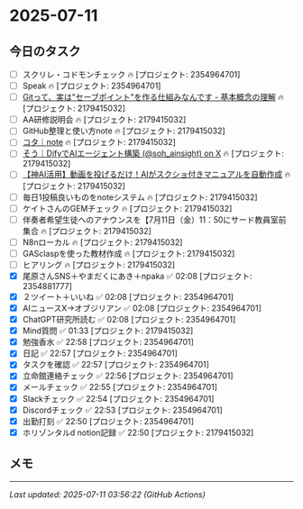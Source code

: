# 2025-07-11

## 今日のタスク

- [ ] スクリレ・コドモンチェック 🔥 [プロジェクト: 2354964701]
- [ ] Speak 🔥 [プロジェクト: 2354964701]
- [ ] [Gitって、実は"セーブポイント"を作る仕組みなんです - 基本概念の理解](https://zenn.dev/akira_papa/books/dae1990670168d/viewer/add93c) 🔥 [プロジェクト: 2179415032]
- [ ] AA研修説明会 🔥 [プロジェクト: 2179415032]
- [ ] GitHub整理と使い方note 🔥 [プロジェクト: 2179415032]
- [ ] [コタ｜note](https://note.com/nyattoh) 🔥 [プロジェクト: 2179415032]
- [ ] [そう｜DifyでAIエージェント構築 (@soh_ainsight) on X](https://x.com/soh_ainsight/status/1940913455315513745) 🔥 [プロジェクト: 2179415032]
- [ ] [【神AI活用】動画を投げるだけ！AIがスクショ付きマニュアルを自動作成](https://www.youtube.com/watch?v=DpT4iFjCeqY) 🔥 [プロジェクト: 2179415032]
- [ ] 毎日1投稿良いものをnoteシステム 🔥 [プロジェクト: 2179415032]
- [ ] ケイトさんのGEMチェック 🔥 [プロジェクト: 2179415032]
- [ ] 伴奏者希望生徒へのアナウンスを【7月11日（金）11：50にサード教員室前集合 🔥 [プロジェクト: 2179415032]
- [ ] N8nローカル 🔥 [プロジェクト: 2179415032]
- [ ] GASclaspを使った教材作成 🔥 [プロジェクト: 2179415032]
- [ ] ヒアリング 🔥 [プロジェクト: 2179415032]
- [x] 尾原さんSNS＋やまだくにあき＋npaka ✅ 02:08 [プロジェクト: 2354881777]
- [x] ２ツイート＋いいね ✅ 02:08 [プロジェクト: 2354964701]
- [x] AIニュースX→オブジリアン ✅ 02:08 [プロジェクト: 2354964701]
- [x] ChatGPT研究所読む ✅ 02:08 [プロジェクト: 2354964701]
- [x] Mind質問 ✅ 01:33 [プロジェクト: 2179415032]
- [x] 勉強香水 ✅ 22:58 [プロジェクト: 2354964701]
- [x] 日記 ✅ 22:57 [プロジェクト: 2354964701]
- [x] タスクを確認 ✅ 22:57 [プロジェクト: 2354964701]
- [x] 立命館連絡チェック ✅ 22:56 [プロジェクト: 2354964701]
- [x] メールチェック ✅ 22:55 [プロジェクト: 2354964701]
- [x] Slackチェック ✅ 22:54 [プロジェクト: 2354964701]
- [x] Discordチェック ✅ 22:53 [プロジェクト: 2354964701]
- [x] 出勤打刻 ✅ 22:50 [プロジェクト: 2354964701]
- [x] ホリゾンタルd notion記録 ✅ 22:50 [プロジェクト: 2179415032]

## メモ

---
*Last updated: 2025-07-11 03:56:22 (GitHub Actions)*
